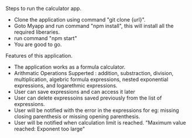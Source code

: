 Steps to run the calculator app.
  - Clone the application using command "git clone {url}".
  - Goto Myapp and run command "npm install", this will install all the required liberaries.
  - run command "npm start"
  - You are good to go.


Features of this application.
  - The application works as a formula calculator.
  - Arithmatic Operations Supperted : addition, substraction, division, multiplication, algebric formula expressions, nested exponential expressions, and logarethmic expressions.
  - User can save expressions and can access it later
  - User can delete expressoins saved previously from the list of expressions.
  - User will be notified with the error in the expressions for eg: missing closing parenthesis or missing opening parenthesis.
  - User will be notified when calculation limit is reached. "Maximum value reached: Exponent too large"
